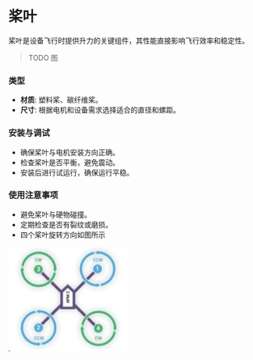# 桨叶

桨叶是设备飞行时提供升力的关键组件，其性能直接影响飞行效率和稳定性。

> TODO 图

### 类型

- **材质**: 塑料桨、碳纤维桨。
- **尺寸**: 根据电机和设备需求选择适合的直径和螺距。

### 安装与调试

- 确保桨叶与电机安装方向正确。
- 检查桨叶是否平衡，避免震动。
- 安装后进行试运行，确保运行平稳。

### 使用注意事项

- 避免桨叶与硬物碰撞。
- 定期检查是否有裂纹或磨损。
- 四个桨叶旋转方向如图所示

![](assets/1.png)
